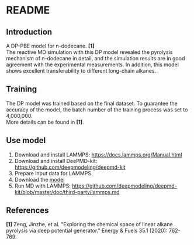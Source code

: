 # README

## Introduction
A DP-PBE model for n-dodecane. **[1]**  
The reactive MD simulation with this DP model revealed the pyrolysis mechanism of n-dodecane in detail, and the simulation results are in good agreement with the experimental measurements. In addition, this model shows excellent transferability to different long-chain alkanes.


## Training
The DP model was trained based on the final dataset. To guarantee the accuracy of the model, the batch number of the training process was set to 4,000,000.  
More details can be found in **[1]**.  


## Use model
1. Download and install LAMMPS: https://docs.lammps.org/Manual.html
2. Download and install DeePMD-kit: https://github.com/deepmodeling/deepmd-kit
3. Prepare input data for LAMMPS
4. Download the [model](https://aisquare.oss-us-east-1.aliyuncs.com/AIS-Square/models/C12H26-dodecane-model/dodecane_model_v1.pb)
5. Run MD with LAMMPS: https://github.com/deepmodeling/deepmd-kit/blob/master/doc/third-party/lammps.md

## References
**[1]** Zeng, Jinzhe, et al. "Exploring the chemical space of linear alkane pyrolysis via deep potential generator." Energy & Fuels 35.1 (2020): 762-769.  


